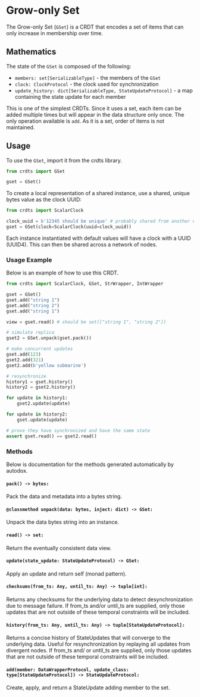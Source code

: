 # Grow-only Set

The Grow-only Set (`GSet`) is a CRDT that encodes a set of items that can only
increase in membership over time.

## Mathematics

The state of the `GSet` is composed of the following:
- `members: set[SerializableType]` - the members of the `GSet`
- `clock: ClockProtocol` - the clock used for synchronization
- `update_history: dict[SerializableType, StateUpdateProtocol]` - a map
containing the state update for each member

This is one of the simplest CRDTs. Since it uses a set, each item can be added
multiple times but will appear in the data structure only once. The only
operation available is `add`. As it is a set, order of items is not maintained.

## Usage

To use the `GSet`, import it from the crdts library.

```python
from crdts import GSet

gset = GSet()
```

To create a local representation of a shared instance, use a shared, unique
bytes value as the clock UUID:

```python
from crdts import ScalarClock

clock_uuid = b'12345 should be unique' # probably shared from another node
gset = GSet(clock=ScalarClock(uuid=clock_uuid))
```

Each instance instantiated with default values will have a clock with a UUID
(UUID4). This can then be shared across a network of nodes.

### Usage Example

Below is an example of how to use this CRDT.

```python
from crdts import ScalarClock, GSet, StrWrapper, IntWrapper

gset = GSet()
gset.add("string 1")
gset.add("string 2")
gset.add("string 1")

view = gset.read() # should be set(["string 1", "string 2"])

# simulate replica
gset2 = GSet.unpack(gset.pack())

# make concurrent updates
gset.add(123)
gset2.add(321)
gset2.add(b'yellow submarine')

# resynchronize
history1 = gset.history()
history2 = gset2.history()

for update in history1:
    gset2.update(update)

for update in history2:
    gset.update(update)

# prove they have synchronized and have the same state
assert gset.read() == gset2.read()
```

### Methods

Below is documentation for the methods generated automatically by autodox.

#### `pack() -> bytes:`

Pack the data and metadata into a bytes string.

#### `@classmethod unpack(data: bytes, inject: dict) -> GSet:`

Unpack the data bytes string into an instance.

#### `read() -> set:`

Return the eventually consistent data view.

#### `update(state_update: StateUpdateProtocol) -> GSet:`

Apply an update and return self (monad pattern).

#### `checksums(from_ts: Any, until_ts: Any) -> tuple[int]:`

Returns any checksums for the underlying data to detect desynchronization due to
message failure. If from_ts and/or until_ts are supplied, only those updates
that are not outside of these temporal constraints will be included.

#### `history(from_ts: Any, until_ts: Any) -> tuple[StateUpdateProtocol]:`

Returns a concise history of StateUpdates that will converge to the underlying
data. Useful for resynchronization by replaying all updates from divergent
nodes. If from_ts and/ or until_ts are supplied, only those updates that are not
outside of these temporal constraints will be included.

#### `add(member: DataWrapperProtocol, update_class: type[StateUpdateProtocol]) -> StateUpdateProtocol:`

Create, apply, and return a StateUpdate adding member to the set.
